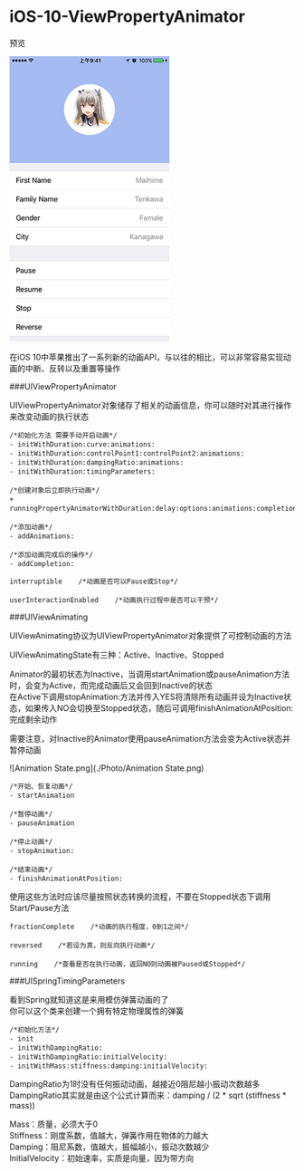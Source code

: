 # iOS-10-ViewPropertyAnimator

预览

![Demo.gif](./Photo/Demo.gif)

在iOS 10中苹果推出了一系列新的动画API，与以往的相比，可以非常容易实现动画的中断、反转以及重置等操作

###UIViewPropertyAnimator

UIViewPropertyAnimator对象储存了相关的动画信息，你可以随时对其进行操作来改变动画的执行状态

```
/*初始化方法 需要手动开启动画*/
- initWithDuration:curve:animations:
- initWithDuration:controlPoint1:controlPoint2:animations:
- initWithDuration:dampingRatio:animations:
- initWithDuration:timingParameters:

/*创建对象后立即执行动画*/
+ runningPropertyAnimatorWithDuration:delay:options:animations:completion:

/*添加动画*/
- addAnimations:

/*添加动画完成后的操作*/
- addCompletion:
```


```
interruptible    /*动画是否可以Pause或Stop*/

userInteractionEnabled    /*动画执行过程中是否可以干预*/
```

###UIViewAnimating

UIViewAnimating协议为UIViewPropertyAnimator对象提供了可控制动画的方法

UIViewAnimatingState有三种：Active、Inactive、Stopped

Animator的最初状态为Inactive，当调用startAnimation或pauseAnimation方法时，会变为Active，而完成动画后又会回到Inactive的状态  
在Active下调用stopAnimation:方法并传入YES将清除所有动画并设为Inactive状态，如果传入NO会切换至Stopped状态，随后可调用finishAnimationAtPosition:完成剩余动作

需要注意，对Inactive的Animator使用pauseAnimation方法会变为Active状态并暂停动画

![Animation State.png](./Photo/Animation State.png)

```
/*开始、恢复动画*/
- startAnimation

/*暂停动画*/
- pauseAnimation

/*停止动画*/
- stopAnimation:

/*结束动画*/
- finishAnimationAtPosition:
```
使用这些方法时应该尽量按照状态转换的流程，不要在Stopped状态下调用Start/Pause方法

```
fractionComplete    /*动画的执行程度，0到1之间*/

reversed    /*若设为真，则反向执行动画*/

running    /*查看是否在执行动画，返回NO则动画被Paused或Stopped*/
```

###UISpringTimingParameters

看到Spring就知道这是来用模仿弹簧动画的了  
你可以这个类来创建一个拥有特定物理属性的弹簧

```
/*初始化方法*/
- init
- initWithDampingRatio:
- initWithDampingRatio:initialVelocity:
- initWithMass:stiffness:damping:initialVelocity:
```
DampingRatio为1时没有任何振动动画，越接近0阻尼越小振动次数越多  
DampingRatio其实就是由这个公式计算而来：damping / (2 \* sqrt (stiffness \* mass))

Mass：质量，必须大于0  
Stiffness：刚度系数，值越大，弹簧作用在物体的力越大  
Damping：阻尼系数，值越大，振幅越小，振动次数越少  
InitialVelocity：初始速率，实质是向量，因为带方向
